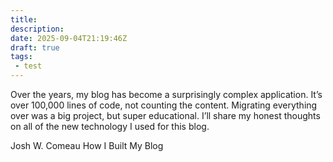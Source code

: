 ```yaml
---
title:
description:
date: 2025-09-04T21:19:46Z
draft: true
tags:
 - test
---
```


<quote-back href="https://www.joshwcomeau.com/svg/interactive-guide-to-paths/" >
  <p>
    Over the years, my blog has become a surprisingly complex application. It’s
    over <span class="spicy">100,000 lines of code</span>, not counting the
    content. Migrating everything over was a big project, but super educational.
    I’ll share my honest thoughts on all of the new technology I used for this
    blog.
  </p>
  <span slot="author">Josh W. Comeau</span>
  <span slot="title">How I Built My Blog</span>
</quote-back>

<script type="module" src="/assets/js/components/quote-back.js"></script>
